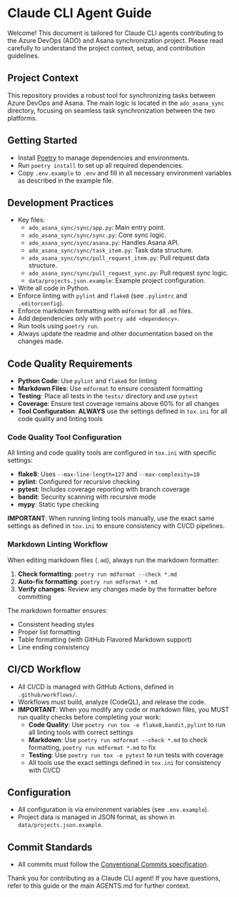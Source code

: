 # Claude CLI Agent Guide

Welcome! This document is tailored for Claude CLI agents contributing to the Azure DevOps (ADO) and Asana synchronization project. Please read carefully to understand the project context, setup, and contribution guidelines.

## Project Context

This repository provides a robust tool for synchronizing tasks between Azure DevOps and Asana. The main logic is located in the `ado_asana_sync` directory, focusing on seamless task synchronization between the two platforms.

## Getting Started

- Install [Poetry](https://python-poetry.org/) to manage dependencies and environments.
- Run `poetry install` to set up all required dependencies.
- Copy `.env.example` to `.env` and fill in all necessary environment variables as described in the example file.

## Development Practices

- Key files:
  - `ado_asana_sync/sync/app.py`: Main entry point.
  - `ado_asana_sync/sync/sync.py`: Core sync logic.
  - `ado_asana_sync/sync/asana.py`: Handles Asana API.
  - `ado_asana_sync/sync/task_item.py`: Task data structure.
  - `ado_asana_sync/sync/pull_request_item.py`: Pull request data structure.
  - `ado_asana_sync/sync/pull_request_sync.py`: Pull request sync logic.
  - `data/projects.json.example`: Example project configuration.
- Write all code in Python.
- Enforce linting with `pylint` and `flake8` (see `.pylintrc` and `.editorconfig`).
- Enforce markdown formatting with `mdformat` for all `.md` files.
- Add dependencies only with `poetry add <dependency>`.
- Run tools using `poetry run`.
- Always update the readme and other documentation based on the changes made.

## Code Quality Requirements

- **Python Code**: Use `pylint` and `flake8` for linting
- **Markdown Files**: Use `mdformat` to ensure consistent formatting
- **Testing**: Place all tests in the `tests/` directory and use `pytest`
- **Coverage**: Ensure test coverage remains above 60% for all changes
- **Tool Configuration**: **ALWAYS** use the settings defined in `tox.ini` for all code quality and linting tools

### Code Quality Tool Configuration

All linting and code quality tools are configured in `tox.ini` with specific settings:

- **flake8**: Uses `--max-line-length=127` and `--max-complexity=10`
- **pylint**: Configured for recursive checking
- **pytest**: Includes coverage reporting with branch coverage
- **bandit**: Security scanning with recursive mode
- **mypy**: Static type checking

**IMPORTANT**: When running linting tools manually, use the exact same settings as defined in `tox.ini` to ensure consistency with CI/CD pipelines.

### Markdown Linting Workflow

When editing markdown files (`.md`), always run the markdown formatter:

1. **Check formatting**: `poetry run mdformat --check *.md`
1. **Auto-fix formatting**: `poetry run mdformat *.md`
1. **Verify changes**: Review any changes made by the formatter before committing

The markdown formatter ensures:

- Consistent heading styles
- Proper list formatting
- Table formatting (with GitHub Flavored Markdown support)
- Line ending consistency

## CI/CD Workflow

- All CI/CD is managed with GitHub Actions, defined in `.github/workflows/`.
- Workflows must build, analyze (CodeQL), and release the code.
- **IMPORTANT**: When you modify any code or markdown files, you MUST run quality checks before completing your work:
  - **Code Quality**: Use `poetry run tox -e flake8,bandit,pylint` to run all linting tools with correct settings
  - **Markdown**: Use `poetry run mdformat --check *.md` to check formatting, `poetry run mdformat *.md` to fix
  - **Testing**: Use `poetry run tox -e pytest` to run tests with coverage
  - All tools use the exact settings defined in `tox.ini` for consistency with CI/CD

## Configuration

- All configuration is via environment variables (see `.env.example`).
- Project data is managed in JSON format, as shown in `data/projects.json.example`.

## Commit Standards

- All commits must follow the [Conventional Commits specification](https://www.conventionalcommits.org/).

Thank you for contributing as a Claude CLI agent! If you have questions, refer to this guide or the main AGENTS.md for further context.
